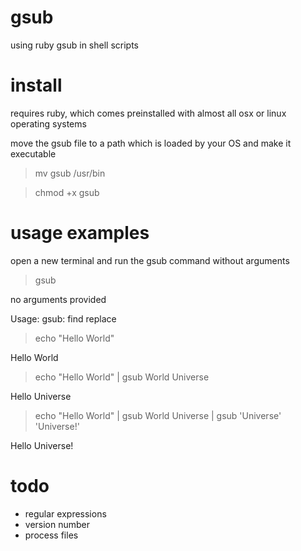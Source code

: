 gsub
====

using ruby gsub in shell scripts


install
=======

requires ruby, which comes preinstalled with almost all osx or linux operating systems

move the gsub file to a path which is loaded by your OS and make it executable

> mv gsub /usr/bin

> chmod +x gsub


usage examples
==============

open a new terminal and run the gsub command without arguments

> gsub

no arguments provided

Usage: gsub: find replace

> echo "Hello World"

Hello World

> echo "Hello World" | gsub World Universe

Hello Universe

> echo "Hello World" | gsub World Universe | gsub 'Universe' 'Universe!'

Hello Universe!


todo
====

* regular expressions
* version number
* process files 


